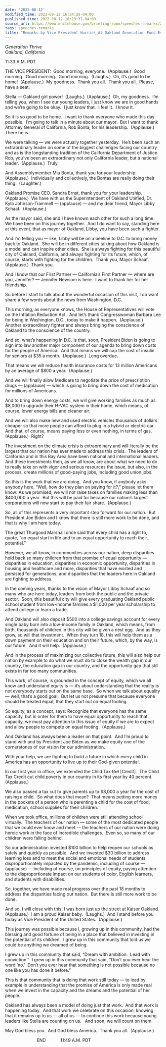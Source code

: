 ```yaml
---
date: '2022-08-12'
modified_time: 2022-08-12 16:24:28-04:00
published_time: 2022-08-12 16:23:37-04:00
source_url: https://www.whitehouse.gov/briefing-room/speeches-remarks/2022/08/12/remarks-by-vice-president-harris-at-oakland-generation-fund-event/
tags: speeches-remarks
title: "Remarks by Vice President Harris\_At Oakland Generation Fund Event"
---
```

 
*Generation Thrive  
*Oakland, California**

11:33 A.M. PDT  
  
THE VICE PRESIDENT:  Good morning, everyone.  (Applause.)  Good
morning.  Good morning.  Good morning.  (Laughs.)  Oh, it’s good to be
home!  (Applause.)  My goodness.  Thank you all.  Thank you all. 
Please, have a seat.  
  
Stella — Oakland girl power!  (Laughs.)  (Applause.)  Oh, my goodness. 
I’m telling you, when I see our young leaders, I just know we are in
good hands and we’re going to be okay.  I just know that.  I feel it.  I
know it.  
  
So it is so good to be home.  I want to thank everyone who made this day
possible.  I’m going to talk in a minute about our mayor.  But I want to
thank Attorney General of California, Rob Bonta, for his leadership. 
(Applause.)  There he is.  
  
We were talking — we were actually together yesterday.  He’s been such
an extraordinary leader on some of the biggest challenges facing our
country and as is the longstanding tradition of the California
Department of Justice.  Rob, you’ve been an extraordinary not only
California leader, but a national leader.  (Applause.)  Truly.  
  
And Assemblymember Mia Bonta, thank you for your leadership. 
(Applause.)  Individually and collectively, the Bontas are really doing
their thing.  (Laughter.)  
  
Oakland Promise CEO, Sandra Ernst, thank you for your leadership. 
(Applause.)  We have with us the Superintendent of Oakland Unified, Dr.
Kyla Johnson-Trammell — (applause) — and my dear friend, Mayor Libby
Schaaf.  (Applause.)  
  
As the mayor said, she and I have known each other for such a long
time.  We have been on this journey together.  And I do want to say,
standing here at this event, that as mayor of Oakland, Libby, you have
been such a fighter.  
  
And I’m telling you — like, Libby will be on a beeline to D.C. to bring
money back to Oakland.  She will be in different cities talking about
how Oakland is a model and can inspire other cities.  She is always
fighting for this beautiful city of Oakland, California, and always
fighting for its future, which, of course, starts with fighting for the
children.  Thank you, Mayor Schaaf.  (Applause.)  Thank you.  
  
And I know that our First Partner — California’s First Partner — where
are you, Jennifer? — Jennifer Newsom is here.  I want to thank her for
her friendship.  
  
So before I start to talk about the wonderful occasion of this visit, I
do want share a few words about the news from Washington, D.C.  
  
This morning, as everyone knows, the House of Representatives will vote
on the Inflation Reduction Act.  And let’s thank Congresswoman Barbara
Lee for being in Washington, D.C., today to make it happen. 
(Applause.)  Another extraordinary fighter and always bringing the
conscience of Oakland to the conscience of the country.   
  
And so, what’s happening in D.C. is that, soon, President Biden is going
to sign into law another major component of our agenda to bring down
costs for the people of America.  And that means we will cap the cost of
insulin for seniors at $35 a month.  (Applause.)  Long overdue.  
  
That means we will reduce health insurance costs for 13 million
Americans by an average of $800 a year.  (Applause.)   
  
And we will finally allow Medicare to negotiate the price of
prescription drugs — (applause) — which is going to bring down the cost
of medication for millions of Americans.  
  
And to bring down energy costs, we will give working families as much as
$8,000 to upgrade their H-VAC system in their home, which means, of
course, lower energy bills and cleaner air.   
  
And we will also make new and used electric vehicles thousands of
dollars cheaper so that more people can afford to plug in a hybrid or
electric car.  And that, of course, means paying less or even nothing,
in terms of gas.  (Applause.)  Right?  
  
The investment on the climate crisis is extraordinary and will literally
be the largest that our nation has ever made to address this crisis. 
The leaders of California and in this Bay Area have been national and
international leaders.  And these investments then, as we all know, are
about what we need to do to really take on with vigor and serious
resources the issue, but also, in the process, create millions of
good-paying jobs, including good union jobs.   
  
So this is the work that we are doing.  And you know, if anybody asks
anybody here, “Well, how do they plan on paying for it?,” please let
them know: As we promised, we will not raise taxes on families making
less than $400,000 a year.  But this will be paid for because our
nation’s largest corporations will now start to pay their fair share. 
(Applause.)   
  
So, all of this represents a very important step forward for our
nation.  But President Joe Biden and I know that there is still more
work to be done, and that is why I am here today.   
  
The great Thurgood Marshall once said that every child has a right to,
quote, “an equal start in life and to an equal opportunity to reach
their…potential.”    
  
However, we all know, in communities across our nation, deep disparities
hold back so many children from that promise of equal opportunity —
disparities in education, disparities in economic opportunity,
disparities in housing and healthcare and more, disparities that have
existed and persisted for generations, and disparities that the leaders
here in Oakland are fighting to address.   
  
In the coming years, thanks to the vision of Mayor Libby Schaaf and so
many who are here today, leaders from both the public and the private
sector.  Soon, this beautiful city will give every graduating Oakland
public school student from low-income families a $1,000 per year
scholarship to attend college or learn a trade.   
  
And Oakland will also deposit $500 into a college savings account for
every single baby born into a low-income family in Oakland, which means,
from birth, thousands of children in this city will be given a nest
egg.  And as they grow, so will that investment.  When they turn 18,
this will help them as a down payment on their education and on their
future, which, by the way, is our future.  And it will help. 
(Applause.)   
  
And in the process of maximizing our collective future, this will also
help our nation by example to do what we must do to close the wealth gap
in our country, the education gap in our country, and the opportunity
gap that still exists in far too many communities.   
  
This work, of course, is grounded in the concept of equity, which we all
know and understand equity is — it’s about understanding that the
reality is not everybody starts out on the same base.  So when we talk
about equality — well, that’s a good goal.  But let us not presume that
because everyone should be treated equal, that they start out on equal
footing.   
  
So equity, as a concept, says: Recognize that everyone has the same
capacity, but in order for them to have equal opportunity to reach that
capacity, we must pay attention to this issue of equity if we are to
expect and allow people to compete on equal footing.  (Applause.)  
  
And Oakland has always been a leader on that point.  And I’m proud to
stand with and by President Joe Biden as we make equity one of the
cornerstones of our vision for our administration.   
  
With your help, we are fighting to build a future in which every child
in America has an opportunity to live up to their God-given
potential.   
  
In our first year in office, we extended the Child Tax <s>Cut</s>
\[Credit\].  The Child Tax Credit cut child poverty in our country in
its first year by 40 percent.  (Applause.)  
  
We also passed a tax cut to give parents up to $8,000 a year for the
cost of raising a child.  So what does that mean?  That means putting
more money in the pockets of a person who is parenting a child for the
cost of food, medication, school supplies for their children.   
  
When we took office, millions of children were still attending school
virtually.  The teachers of our nation — some of the most dedicated
people that we could ever know and meet — the teachers of our nation
were doing heroic work in the face of incredible challenges.  Even so,
so many of our children were falling behind.   
  
So our administration invested $100 billion to help reopen our schools
as safely and quickly as possible.  And we invested $30 billion to
address learning loss and to meet the social and emotional needs of
students disproportionately impacted by the pandemic, including of
course — (applause) — including of course, on principles of equity,
paying attention to the disproportionate impact on our students of
color, English learners, and students with disabilities.  
  
So, together, we have made real progress over the past 18 months to
address the disparities facing our nation.  But there is still more work
to be done.   
  
And so, I will close with this: I was born just up the street at Kaiser
Oakland.  (Applause.)  I am a proud Kaiser baby.  (Laughs.)  And I stand
before you today as Vice President of the United States.  (Applause.)  
  
This journey was possible because I, growing up in this community, had
the blessing and good fortune of being in a place that believed in
investing in the potential of its children.  I grew up in this community
that told us we could be anything we dreamed of being.   
  
I grew up in this community that said, “Dream with ambition.  Lead with
conviction.”  I grew up in this community that said, “Don’t you ever
hear the word ‘no.’  Don’t you ever hear that something is not possible
because no one like you has done it before.”   
  
This is that community that is doing that work still today — to lead by
example in understanding that the promise of America is only made real
when we invest in the capacity and the dreams and the potential of her
people.  
  
Oakland has always been a model of doing just that work.  And that work
is happening today.  And that work we celebrate on this occasion,
knowing that it remains up to us — all of us — to continue this work
because young leaders like Stella are counting on us.   And soon, we
will count on them.   
  
May God bless you.  And God bless America.  Thank you all. 
(Applause.)   
  
                          END            11:49 A.M. PDT  
